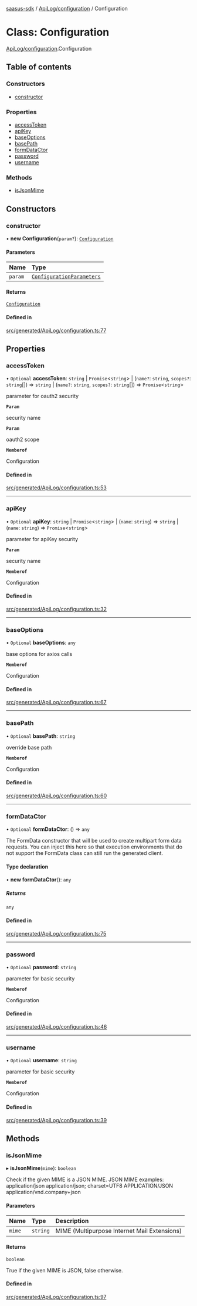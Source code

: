 [saasus-sdk](../README.md) / [ApiLog/configuration](../modules/ApiLog_configuration.md) / Configuration

# Class: Configuration

[ApiLog/configuration](../modules/ApiLog_configuration.md).Configuration

## Table of contents

### Constructors

- [constructor](ApiLog_configuration.Configuration.md#constructor)

### Properties

- [accessToken](ApiLog_configuration.Configuration.md#accesstoken)
- [apiKey](ApiLog_configuration.Configuration.md#apikey)
- [baseOptions](ApiLog_configuration.Configuration.md#baseoptions)
- [basePath](ApiLog_configuration.Configuration.md#basepath)
- [formDataCtor](ApiLog_configuration.Configuration.md#formdatactor)
- [password](ApiLog_configuration.Configuration.md#password)
- [username](ApiLog_configuration.Configuration.md#username)

### Methods

- [isJsonMime](ApiLog_configuration.Configuration.md#isjsonmime)

## Constructors

### constructor

• **new Configuration**(`param?`): [`Configuration`](ApiLog_configuration.Configuration.md)

#### Parameters

| Name | Type |
| :------ | :------ |
| `param` | [`ConfigurationParameters`](../interfaces/ApiLog_configuration.ConfigurationParameters.md) |

#### Returns

[`Configuration`](ApiLog_configuration.Configuration.md)

#### Defined in

[src/generated/ApiLog/configuration.ts:77](https://github.com/saasus-platform/saasus-sdk-javascript/blob/997c544/src/generated/ApiLog/configuration.ts#L77)

## Properties

### accessToken

• `Optional` **accessToken**: `string` \| `Promise`\<`string`\> \| (`name?`: `string`, `scopes?`: `string`[]) => `string` \| (`name?`: `string`, `scopes?`: `string`[]) => `Promise`\<`string`\>

parameter for oauth2 security

**`Param`**

security name

**`Param`**

oauth2 scope

**`Memberof`**

Configuration

#### Defined in

[src/generated/ApiLog/configuration.ts:53](https://github.com/saasus-platform/saasus-sdk-javascript/blob/997c544/src/generated/ApiLog/configuration.ts#L53)

___

### apiKey

• `Optional` **apiKey**: `string` \| `Promise`\<`string`\> \| (`name`: `string`) => `string` \| (`name`: `string`) => `Promise`\<`string`\>

parameter for apiKey security

**`Param`**

security name

**`Memberof`**

Configuration

#### Defined in

[src/generated/ApiLog/configuration.ts:32](https://github.com/saasus-platform/saasus-sdk-javascript/blob/997c544/src/generated/ApiLog/configuration.ts#L32)

___

### baseOptions

• `Optional` **baseOptions**: `any`

base options for axios calls

**`Memberof`**

Configuration

#### Defined in

[src/generated/ApiLog/configuration.ts:67](https://github.com/saasus-platform/saasus-sdk-javascript/blob/997c544/src/generated/ApiLog/configuration.ts#L67)

___

### basePath

• `Optional` **basePath**: `string`

override base path

**`Memberof`**

Configuration

#### Defined in

[src/generated/ApiLog/configuration.ts:60](https://github.com/saasus-platform/saasus-sdk-javascript/blob/997c544/src/generated/ApiLog/configuration.ts#L60)

___

### formDataCtor

• `Optional` **formDataCtor**: () => `any`

The FormData constructor that will be used to create multipart form data
requests. You can inject this here so that execution environments that
do not support the FormData class can still run the generated client.

#### Type declaration

• **new formDataCtor**(): `any`

##### Returns

`any`

#### Defined in

[src/generated/ApiLog/configuration.ts:75](https://github.com/saasus-platform/saasus-sdk-javascript/blob/997c544/src/generated/ApiLog/configuration.ts#L75)

___

### password

• `Optional` **password**: `string`

parameter for basic security

**`Memberof`**

Configuration

#### Defined in

[src/generated/ApiLog/configuration.ts:46](https://github.com/saasus-platform/saasus-sdk-javascript/blob/997c544/src/generated/ApiLog/configuration.ts#L46)

___

### username

• `Optional` **username**: `string`

parameter for basic security

**`Memberof`**

Configuration

#### Defined in

[src/generated/ApiLog/configuration.ts:39](https://github.com/saasus-platform/saasus-sdk-javascript/blob/997c544/src/generated/ApiLog/configuration.ts#L39)

## Methods

### isJsonMime

▸ **isJsonMime**(`mime`): `boolean`

Check if the given MIME is a JSON MIME.
JSON MIME examples:
  application/json
  application/json; charset=UTF8
  APPLICATION/JSON
  application/vnd.company+json

#### Parameters

| Name | Type | Description |
| :------ | :------ | :------ |
| `mime` | `string` | MIME (Multipurpose Internet Mail Extensions) |

#### Returns

`boolean`

True if the given MIME is JSON, false otherwise.

#### Defined in

[src/generated/ApiLog/configuration.ts:97](https://github.com/saasus-platform/saasus-sdk-javascript/blob/997c544/src/generated/ApiLog/configuration.ts#L97)
